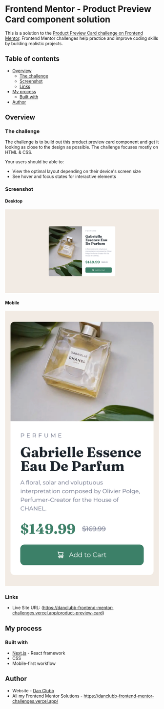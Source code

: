 # Frontend Mentor - Product Preview Card component solution

This is a solution to the [Product Preview Card challenge on Frontend Mentor](https://www.frontendmentor.io/challenges/product-preview-card-component-GO7UmttRfa). Frontend Mentor challenges help practice and improve coding skills by building realistic projects.

## Table of contents

- [Overview](#overview)
  - [The challenge](#the-challenge)
  - [Screenshot](#screenshot)
  - [Links](#links)
- [My process](#my-process)
  - [Built with](#built-with)
- [Author](#author)

## Overview

### The challenge

The challenge is to build out this product preview card component and get it looking as close to the design as possible.
The challenge focuses mostly on HTML & CSS.

Your users should be able to:

- View the optimal layout depending on their device's screen size
- See hover and focus states for interactive elements

### Screenshot

#### Desktop

![my solution for the product preview card challenge (desktop)](./solutions/product-preview-desktop.png)

#### Mobile

![my solution for the product preview card challenge (mobile)](./solutions/product-preview-mobile.png)

### Links

- Live Site URL: (https://danclubb-frontend-mentor-challenges.vercel.app/product-preview-card)

## My process

### Built with

- [Next.js](https://nextjs.org/) - React framework
- CSS
- Mobile-first workflow

## Author

- Website - [Dan Clubb](https://danclubb.vercel.app/)
- All my Frontend Mentor Solutions - https://danclubb-frontend-mentor-challenges.vercel.app/
